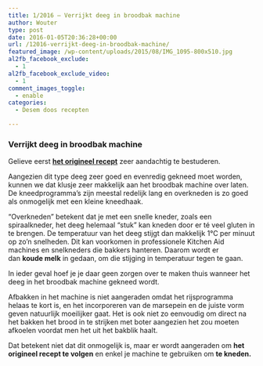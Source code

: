 ```yaml
---
title: 1/2016 – Verrijkt deeg in broodbak machine
author: Wouter
type: post
date: 2016-01-05T20:36:28+00:00
url: /12016-verrijkt-deeg-in-broodbak-machine/
featured_image: /wp-content/uploads/2015/08/IMG_1095-800x510.jpg
al2fb_facebook_exclude:
  - 1
al2fb_facebook_exclude_video:
  - 1
comment_images_toggle:
  - enable
categories:
  - Desem doos recepten

---
```

### Verrijkt deeg in broodbak machine

Gelieve eerst **[het origineel recept][1]** zeer aandachtig te bestuderen.

Aangezien dit type deeg zeer goed en evenredig gekneed moet worden, kunnen we dat klusje zeer makkelijk aan het broodbak machine over laten. De kneedprogramma&#8217;s zijn meestal redelijk lang en overkneden is zo goed als onmogelijk met een kleine kneedhaak.
  
&#8220;Overkneden&#8221; betekent dat je met een snelle kneder, zoals een spiraalkneder, het deeg helemaal &#8220;stuk&#8221; kan kneden door er té veel gluten in te brengen. De temperatuur van het deeg stijgt dan makkelijk 1°C per minuut op zo&#8217;n snelheden. Dit kan voorkomen in professionele Kitchen Aid machines en snelkneders die bakkers hanteren. Daarom wordt er dan **koude melk** in gedaan, om die stijging in temperatuur tegen te gaan.
  
In ieder geval hoef je je daar geen zorgen over te maken thuis wanneer het deeg in het broodbak machine gekneed wordt.

Afbakken in het machine is niet aangeraden omdat het rijsprogramma helaas te kort is, en het incorporeren van de marsepein en de juiste vorm geven natuurlijk moeilijker gaat. Het is ook niet zo eenvoudig om direct na het bakken het brood in te strijken met boter aangezien het zou moeten afkoelen voordat men het uit het bakblik haalt.

Dat betekent niet dat dit onmogelijk is, maar er wordt aangeraden om **het origineel recept te volgen** en enkel je machine te gebruiken om **te kneden.**

 [1]: http://www.redzuurdesem.be/12016-verrijkt-deeg/
